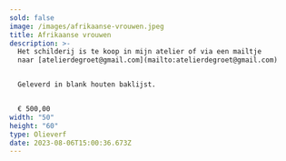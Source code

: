 ```yaml
---
sold: false
image: /images/afrikaanse-vrouwen.jpeg
title: Afrikaanse vrouwen
description: >-
  Het schilderij is te koop in mijn atelier of via een mailtje
  naar [atelierdegroet@gmail.com](mailto:atelierdegroet@gmail.com)


  Geleverd in blank houten baklijst.


  € ﻿500,00
width: "50"
height: "60"
type: Olieverf
date: 2023-08-06T15:00:36.673Z
---
```

